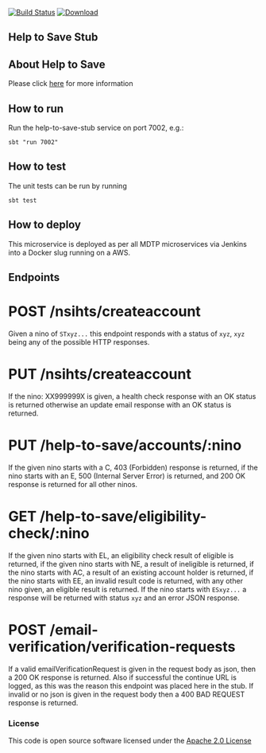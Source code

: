 [![Build Status](https://travis-ci.org/hmrc/help-to-save-stub.svg)](https://travis-ci.org/hmrc/help-to-save-stub) [ ![Download](https://api.bintray.com/packages/hmrc/releases/help-to-save-stub/images/download.svg) ](https://bintray.com/hmrc/releases/help-to-save-stub/_latestVersion)

## Help to Save Stub 

## About Help to Save

Please click [here](https://github.com/hmrc/help-to-save-frontend#product-repos) for more information

## How to run

Run the help-to-save-stub service on port 7002, e.g.:
```
sbt "run 7002"
```

## How to test

The unit tests can be run by running
```
sbt test
```

## How to deploy

This microservice is deployed as per all MDTP microservices via Jenkins into a Docker slug running on a AWS.

## Endpoints

# POST /nsihts/createaccount
 Given a nino of `STxyz...` this endpoint responds with a status of `xyz`, `xyz` being any of the possible HTTP responses.

# PUT /nsihts/createaccount
 If the nino: XX999999X is given, a health check response with an OK status is returned otherwise an update email response with an OK status is returned.

# PUT /help-to-save/accounts/:nino
 If the given nino starts with a C, 403 (Forbidden) response is returned, if the nino starts with an E, 500 (Internal Server Error) is returned, and 200 OK
 response is returned for all other ninos.

# GET /help-to-save/eligibility-check/:nino
 If the given nino starts with EL, an eligibility check result of eligible is returned, if the given nino starts with NE, a result of ineligible is returned,
 if the nino starts with AC, a result of an existing account holder is returned, if the nino starts with EE, an invalid result code is returned, with any other
 nino given, an eligible result is returned.
 If the nino starts with `ESxyz...` a response will be returned with status `xyz` and an error JSON response.

# POST /email-verification/verification-requests
 If a valid emailVerificationRequest is given in the request body as json, then a 200 OK response is returned. Also if successful the continue URL is logged,
 as this was the reason this endpoint was placed here in the stub. If invalid or no json is given in the request body then a 400 BAD REQUEST response is returned.
 
### License
This code is open source software licensed under the [Apache 2.0 License]("http://www.apache.org/licenses/LICENSE-2.0.html") 

